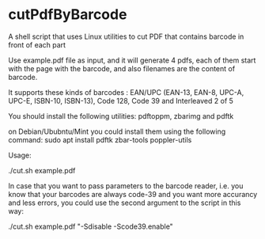 # cutPdfByBarcode
A shell script that uses Linux utilities to cut PDF that contains barcode in front of each part

Use example.pdf file as input, and it will generate 4 pdfs, each of them start with the page with the barcode, and also filenames are the content of barcode.

It supports these kinds of barcodes :
EAN/UPC (EAN-13, EAN-8, UPC-A, UPC-E, ISBN-10, ISBN-13),
Code 128, Code 39 and Interleaved 2 of 5

You should install the following utilities:
pdftoppm, zbarimg and pdftk

on Debian/Ububntu/Mint you could install them using the following command:
sudo apt install pdftk zbar-tools poppler-utils

Usage:

./cut.sh example.pdf

In case that you want to pass parameters to the barcode reader, i.e. you know that your barcodes are always code-39 and you want more accurancy and less errors, you could use the second argument to the script in this way:

./cut.sh example.pdf "-Sdisable -Scode39.enable"

